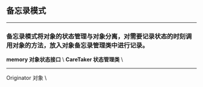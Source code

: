 ## 备忘录模式

---
### 备忘录模式将对象的状态管理与对象分离，对需要记录状态的时刻调用对象的方法，放入对象备忘录管理类中进行记录。

 **memory 对象状态接口** \ 
 **CareTaker 状态管理类** \

---
Originator 对象 \
